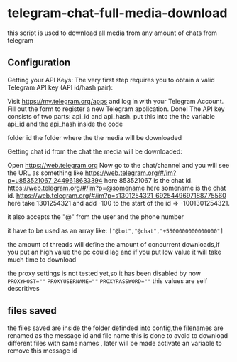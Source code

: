# telegram-chat-full-media-download
this script is used to download all media from any amount of chats from telegram
## Configuration
Getting your API Keys: The very first step requires you to obtain a valid Telegram API key (API id/hash pair):

Visit https://my.telegram.org/apps and log in with your Telegram Account.
Fill out the form to register a new Telegram application.
Done! The API key consists of two parts: api_id and api_hash.
put this into the the variable api_id and the api_hash inside the code

folder id the folder where the the media will be downloaded

Getting chat id from the chat the media will be downloaded:

Open https://web.telegram.org
Now go to the chat/channel and you will see the URL as something like
https://web.telegram.org/#/im?p=u853521067_2449618633394 here 853521067 is the chat id.
https://web.telegram.org/#/im?p=@somename here somename is the chat id.
https://web.telegram.org/#/im?p=s1301254321_6925449697188775560 here take 1301254321 and add -100 to the start of the id => -1001301254321.

it also accepts the "@" from the user and the phone number

it have to be used as an array like: `["@bot","@chat","+5500000000000000"]` 

the amount of threads will define the amount of concurrent downloads,if you put an high value the pc could lag and if you put low value it will take much time to download

the proxy settings is not tested yet,so it has been disabled by now
`PROXYHOST=""`
`PROXYUSERNAME=""`
`PROXYPASSWORD=""`
this values are self descritives

## files saved

the files saved are inside the folder definded into config,the filenames are renamed as the message id and file name
this is done to avoid to download different files with same names , later will be made activate an variable to remove this message id

